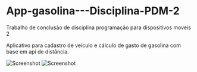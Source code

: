 # App-gasolina---Disciplina-PDM-2
Trabalho de conclusão de disciplina programação para dispositivos moveis 2

Aplicativo para cadastro de veículo e cálculo de gasto de gasolina com base em api de distância. 

![Screenshot](https://github.com/Gabrielmdo/App-gasolina---Disciplina-PDM-2/blob/master/prints/actv%201.jpeg)
![Screenshot](https://github.com/Gabrielmdo/App-gasolina---Disciplina-PDM-2/blob/master/prints/act%202.jpeg)
